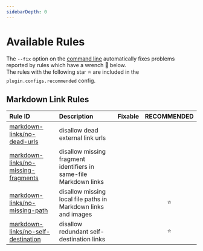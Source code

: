 ```yaml
---
sidebarDepth: 0
---
```


# Available Rules

The `--fix` option on the [command line](https://eslint.org/docs/latest/use/command-line-interface#fix-problems) automatically fixes problems reported by rules which have a wrench 🔧 below.\
The rules with the following star ⭐ are included in the `plugin.configs.recommended` config.

<!-- This file is automatically generated in tools/update-docs-rules-index.js, do not change! -->

## Markdown Link Rules

<!-- prettier-ignore-start -->

| Rule ID | Description | Fixable | RECOMMENDED |
|:--------|:------------|:-------:|:-----------:|
| [markdown-links/no-dead-urls](./no-dead-urls.md) | disallow dead external link urls |  |  |
| [markdown-links/no-missing-fragments](./no-missing-fragments.md) | disallow missing fragment identifiers in same-file Markdown links |  |  |
| [markdown-links/no-missing-path](./no-missing-path.md) | disallow missing local file paths in Markdown links and images |  | ⭐ |
| [markdown-links/no-self-destination](./no-self-destination.md) | disallow redundant self-destination links |  | ⭐ |

<!-- prettier-ignore-end -->
